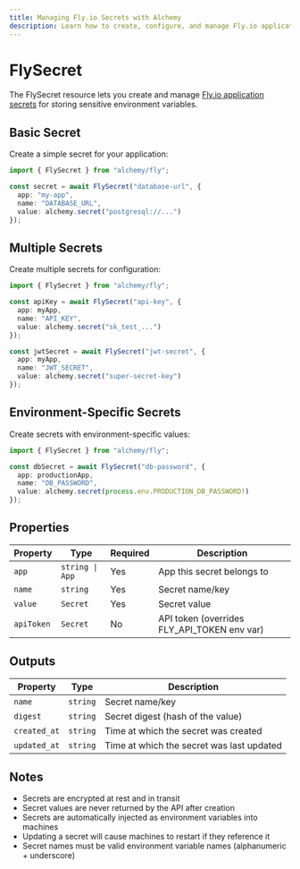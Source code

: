 ```yaml
---
title: Managing Fly.io Secrets with Alchemy
description: Learn how to create, configure, and manage Fly.io application secrets using Alchemy.
---
```


# FlySecret

The FlySecret resource lets you create and manage [Fly.io application secrets](https://fly.io/docs/apps/secrets/) for storing sensitive environment variables.

## Basic Secret

Create a simple secret for your application:

```ts
import { FlySecret } from "alchemy/fly";

const secret = await FlySecret("database-url", {
  app: "my-app",
  name: "DATABASE_URL",
  value: alchemy.secret("postgresql://...")
});
```

## Multiple Secrets

Create multiple secrets for configuration:

```ts
import { FlySecret } from "alchemy/fly";

const apiKey = await FlySecret("api-key", {
  app: myApp,
  name: "API_KEY",
  value: alchemy.secret("sk_test_...")
});

const jwtSecret = await FlySecret("jwt-secret", {
  app: myApp,
  name: "JWT_SECRET",
  value: alchemy.secret("super-secret-key")
});
```

## Environment-Specific Secrets

Create secrets with environment-specific values:

```ts
import { FlySecret } from "alchemy/fly";

const dbSecret = await FlySecret("db-password", {
  app: productionApp,
  name: "DB_PASSWORD",
  value: alchemy.secret(process.env.PRODUCTION_DB_PASSWORD!)
});
```

## Properties

| Property | Type | Required | Description |
|----------|------|----------|-------------|
| `app` | `string \| App` | Yes | App this secret belongs to |
| `name` | `string` | Yes | Secret name/key |
| `value` | `Secret` | Yes | Secret value |
| `apiToken` | `Secret` | No | API token (overrides FLY_API_TOKEN env var) |

## Outputs

| Property | Type | Description |
|----------|------|-------------|
| `name` | `string` | Secret name/key |
| `digest` | `string` | Secret digest (hash of the value) |
| `created_at` | `string` | Time at which the secret was created |
| `updated_at` | `string` | Time at which the secret was last updated |

## Notes

- Secrets are encrypted at rest and in transit
- Secret values are never returned by the API after creation
- Secrets are automatically injected as environment variables into machines
- Updating a secret will cause machines to restart if they reference it
- Secret names must be valid environment variable names (alphanumeric + underscore)